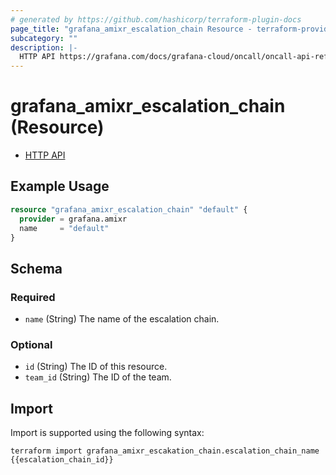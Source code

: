 ```yaml
---
# generated by https://github.com/hashicorp/terraform-plugin-docs
page_title: "grafana_amixr_escalation_chain Resource - terraform-provider-grafana"
subcategory: ""
description: |-
  HTTP API https://grafana.com/docs/grafana-cloud/oncall/oncall-api-reference/escalation_chains/
---
```


# grafana_amixr_escalation_chain (Resource)

* [HTTP API](https://grafana.com/docs/grafana-cloud/oncall/oncall-api-reference/escalation_chains/)

## Example Usage

```terraform
resource "grafana_amixr_escalation_chain" "default" {
  provider = grafana.amixr
  name     = "default"
}
```

<!-- schema generated by tfplugindocs -->
## Schema

### Required

- `name` (String) The name of the escalation chain.

### Optional

- `id` (String) The ID of this resource.
- `team_id` (String) The ID of the team.

## Import

Import is supported using the following syntax:

```shell
terraform import grafana_amixr_escakation_chain.escalation_chain_name {{escalation_chain_id}}
```
